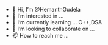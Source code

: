 - 👋 Hi, I’m @HemanthGudela
- 👀 I’m interested in ...
- 🌱 I’m currently learning ... C++,DSA
- 💞️ I’m looking to collaborate on ...
- 📫 How to reach me ...

<!---
HemanthGudela/HemanthGudela is a ✨ special ✨ repository because its `README.md` (this file) appears on your GitHub profile.
You can click the Preview link to take a look at your changes.
--->
